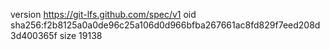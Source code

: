 version https://git-lfs.github.com/spec/v1
oid sha256:f2b8125a0a0de96c25a106d0d966bfba267661ac8fd829f7eed208d3d400365f
size 19138
